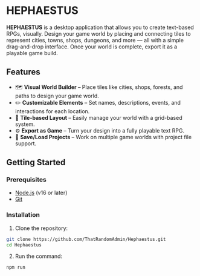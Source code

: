 # HEPHAESTUS

**HEPHAESTUS** is a desktop application that allows you to create text-based RPGs, visually. Design your game world by placing and connecting tiles to represent cities, towns, shops, dungeons, and more — all with a simple drag-and-drop interface. Once your world is complete, export it as a playable game build.

## Features

- 🗺️ **Visual World Builder** – Place tiles like cities, shops, forests, and paths to design your game world.
- ✏️ **Customizable Elements** – Set names, descriptions, events, and interactions for each location.
- 🧩 **Tile-based Layout** – Easily manage your world with a grid-based system.
- ⚙️ **Export as Game** – Turn your design into a fully playable text RPG.
- 💾 **Save/Load Projects** – Work on multiple game worlds with project file support.

## Getting Started

### Prerequisites

- [Node.js](https://nodejs.org/) (v16 or later)
- [Git](https://git-scm.com/)

### Installation

1. Clone the repository:
```bash
git clone https://github.com/ThatRandomAdmin/Hephaestus.git
cd Hephaestus
```
2. Run the command:
```bash
npm run
```
